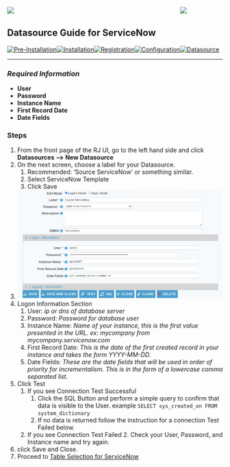 <img  src="../images/SesameSoftwareLogo-2020Final.png" width="100"><img align=right src="../images/RJOrbitLogo-2021Final.png" width="100">

[comment]: # (Change Heading to reflect Datasource)

## Datasource Guide for ServiceNow

[comment]: # (Leave Nav BAR untouched)

[![Pre-Installation](../images/Button_PreInstall.png)](guides/installguide.md)[![Installation](../images/Button_Installation.png)](guides/installguide.md)[![Registration](../images/Button_Registration.png)](guides/RegistrationGuide.md)[![Configuration](../images/Button_Configuration.png)](guides/configurationGuide.md)[![Datasource](../images/Button_Datasource.png)](README.md)

---
[comment]: # (Leave Or Alter Required info as needed)

### *Required Information*

* **User**
* **Password**
* **Instance Name**
* **First Record Date**
* **Date Fields**

### Steps

[comment]: # (step 1 is common to all Datasources)
[comment]: # (Step 2.1and 2.2 should be adjusted for Data Source specific)
[comment]: # (Step 3 should be Image of the Datasource you can add the screenshot to the images folder or create a placeholder like {image of Datasource screen})
[comment]: # (adjust step 4 and below as needed)

1. From the front page of the RJ UI, go to the left hand side and click **Datasources --> New Datasource**
2. On the next screen, choose a label for your Datasource.
   1. Recommended: ‘Source ServiceNow’ or something similar.
   2. Select ServiceNow Template
   3. Click Save
3. ![ServiceNow Datasource](../images/servicenow_login.png)
4. Logon Information Section
   1. User: *ip or dns of database server*
   2. Password: *Password for database user*
   3. Instance Name: *Name of your instance, this is the first value presented in the URL. ex: mycompany from mycompany.servicenow.com*
   4. First Record Date: *This is the date of the first created record in your instance and takes the form YYYY-MM-DD.*
   5. Date Fields: *These are the date fields that will be used in order of priority for incrementalism. This is in the form of a lowercase comma separated list.*
5. Click Test
   1. If you see Connection Test Successful
      1. Click the SQL Button and perform a simple query to confirm that data is visible to the User. example `SELECT sys_created_on FROM system_dictionary`
      2. If no data is returned follow the instruction for a connection Test Failed below.
   2. If you see Connection Test Failed
      2. Check your User, Password, and Instance name and try again.
6. click Save and Close.
7. Proceed to [Table Selection for ServiceNow](../ServiceNowTables.md) 

